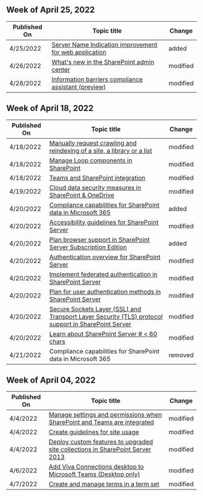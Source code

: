 <!-- This file is generated automatically each week. Changes made to this file will be overwritten.-->



## Week of April 25, 2022


| Published On |Topic title | Change |
|------|------------|--------|
| 4/25/2022 | [Server Name Indication improvement for web application](/SharePoint/administration/server-name-indication-improvement-for-web-application) | added |
| 4/26/2022 | [What's new in the SharePoint admin center](/SharePoint/what-s-new-in-admin-center) | modified |
| 4/28/2022 | [Information barriers compliance assistant (preview)](/SharePoint/information-barriers-compliance-assistant) | modified |


## Week of April 18, 2022


| Published On |Topic title | Change |
|------|------------|--------|
| 4/18/2022 | [Manually request crawling and reindexing of a site, a library or a list](/SharePoint/crawl-site-content) | modified |
| 4/18/2022 | [Manage Loop components in SharePoint](/SharePoint/manage-loop-components) | modified |
| 4/18/2022 | [Teams and SharePoint integration](/SharePoint/teams-connected-sites) | modified |
| 4/19/2022 | [Cloud data security measures in SharePoint & OneDrive](/SharePoint/safeguarding-your-data) | modified |
| 4/20/2022 | [Compliance capabilities for SharePoint data in Microsoft 365](/SharePoint/compliance-policy-management) | added |
| 4/20/2022 | [Accessibility guidelines for SharePoint Server](/SharePoint/accessibility-guidelines) | modified |
| 4/20/2022 | [Plan browser support in SharePoint Server Subscription Edition](/SharePoint/install/browser-support-planning-subscription-edition) | added |
| 4/20/2022 | [Authentication overview for SharePoint Server](/SharePoint/security-for-sharepoint-server/authentication-overview) | modified |
| 4/20/2022 | [Implement federated authentication in SharePoint Server](/SharePoint/security-for-sharepoint-server/implement-saml-based-authentication-in-sharepoint-server) | modified |
| 4/20/2022 | [Plan for user authentication methods in SharePoint Server](/SharePoint/security-for-sharepoint-server/plan-user-authentication) | modified |
| 4/20/2022 | [Secure Sockets Layer (SSL) and Transport Layer Security (TLS) protocol support in SharePoint Server](/SharePoint/security-for-sharepoint-server/secure-sockets-layer-ssl-and-transport-layer-security-tls-protocol-support-in-sh) | modified |
| 4/20/2022 | [Learn about SharePoint Server # < 60 chars](/SharePoint/sharepoint-server) | modified |
| 4/21/2022 | Compliance capabilities for SharePoint data in Microsoft 365 | removed |


## Week of April 04, 2022


| Published On |Topic title | Change |
|------|------------|--------|
| 4/4/2022 | [Manage settings and permissions when SharePoint and Teams are integrated](/SharePoint/manage-teams-sharepoint-experiences) | modified |
| 4/4/2022 | [Create guidelines for site usage](/SharePoint/sites-usage-guidelines) | modified |
| 4/4/2022 | [Deploy custom features to upgraded site collections in SharePoint Server 2013](/SharePoint/upgrade-and-update/deploy-custom-features-to-upgraded-site-collections-in-sharepoint-server-2013) | modified |
| 4/6/2022 | [Add Viva Connections desktop to Microsoft Teams (Desktop only)](/SharePoint/viva-connections-desktop) | modified |
| 4/7/2022 | [Create and manage terms in a term set](/SharePoint/create-and-manage-terms) | modified |
